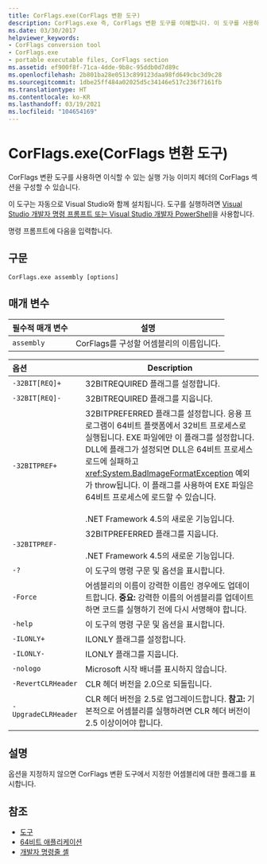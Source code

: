 ```yaml
---
title: CorFlags.exe(CorFlags 변환 도구)
description: CorFlags.exe 즉, CorFlags 변환 도구를 이해합니다. 이 도구를 사용하면 이식 가능한 실행 이미지 헤더의 CorFlags 섹션을 구성할 수 있습니다.
ms.date: 03/30/2017
helpviewer_keywords:
- CorFlags conversion tool
- CorFlags.exe
- portable executable files, CorFlags section
ms.assetid: ef900f8f-71ca-4dde-9b8c-95ddb0d7d89c
ms.openlocfilehash: 2b801ba28e0513c899123daa98fd649cbc3d9c28
ms.sourcegitcommit: 1dbe25ff484a02025d5c34146e517c236f7161fb
ms.translationtype: HT
ms.contentlocale: ko-KR
ms.lasthandoff: 03/19/2021
ms.locfileid: "104654169"
---
```

# <a name="corflagsexe-corflags-conversion-tool"></a>CorFlags.exe(CorFlags 변환 도구)

CorFlags 변환 도구를 사용하면 이식할 수 있는 실행 가능 이미지 헤더의 CorFlags 섹션을 구성할 수 있습니다.  
  
 이 도구는 자동으로 Visual Studio와 함께 설치됩니다. 도구를 실행하려면 [Visual Studio 개발자 명령 프롬프트 또는 Visual Studio 개발자 PowerShell](/visualstudio/ide/reference/command-prompt-powershell)을 사용합니다.  
  
 명령 프롬프트에 다음을 입력합니다.  
  
## <a name="syntax"></a>구문  
  
```console  
CorFlags.exe assembly [options]  
```  
  
## <a name="parameters"></a>매개 변수  
  
|필수적 매개 변수|설명|  
|------------------------|-----------------|  
|`assembly`|CorFlags를 구성할 어셈블리의 이름입니다.|  
  
|옵션|Description|  
|:------------|-----------------|  
|`-32BIT[REQ]+`|32BITREQUIRED 플래그를 설정합니다.|  
|`-32BIT[REQ]-`|32BITREQUIRED 플래그를 지웁니다.|  
|`-32BITPREF+`|32BITPREFERRED 플래그를 설정합니다. 응용 프로그램이 64비트 플랫폼에서 32비트 프로세스로 실행됩니다. EXE 파일에만 이 플래그를 설정합니다. DLL에 플래그가 설정되면 DLL은 64비트 프로세스 로드에 실패하고 <xref:System.BadImageFormatException> 예외가 throw됩니다. 이 플래그를 사용하여 EXE 파일은 64비트 프로세스에 로드할 수 있습니다.<br /><br /> .NET Framework 4.5의 새로운 기능입니다.|  
|`-32BITPREF-`|32BITPREFERRED 플래그를 지웁니다.<br /><br /> .NET Framework 4.5의 새로운 기능입니다.|  
|`-?`|이 도구의 명령 구문 및 옵션을 표시합니다.|  
|`-Force`|어셈블리의 이름이 강력한 이름인 경우에도 업데이트합니다. **중요:**  강력한 이름의 어셈블리를 업데이트하면 코드를 실행하기 전에 다시 서명해야 합니다.|  
|`-help`|이 도구의 명령 구문 및 옵션을 표시합니다.|  
|`-ILONLY+`|ILONLY 플래그를 설정합니다.|  
|`-ILONLY-`|ILONLY 플래그를 지웁니다.|  
|`-nologo`|Microsoft 시작 배너를 표시하지 않습니다.|  
|`-RevertCLRHeader`|CLR 헤더 버전을 2.0으로 되돌립니다.|  
|`-UpgradeCLRHeader`|CLR 헤더 버전을 2.5로 업그레이드합니다. **참고:**  기본적으로 어셈블리를 실행하려면 CLR 헤더 버전이 2.5 이상이어야 합니다.|  
  
## <a name="remarks"></a>설명  

 옵션을 지정하지 않으면 CorFlags 변환 도구에서 지정한 어셈블리에 대한 플래그를 표시합니다.  
  
## <a name="see-also"></a>참조

- [도구](index.md)
- [64비트 애플리케이션](../64-bit-apps.md)
- [개발자 명령줄 셸](/visualstudio/ide/reference/command-prompt-powershell)
